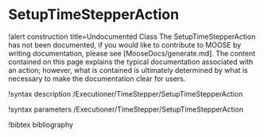 <!-- MOOSE Documentation Stub: Remove this when content is added. -->

# SetupTimeStepperAction

!alert construction title=Undocumented Class
The SetupTimeStepperAction has not been documented, if you would like to contribute to MOOSE by writing
documentation, please see [MooseDocs/generate.md]. The content contained on this page explains the typical
documentation associated with an action; however, what is contained is ultimately determined by what
is necessary to make the documentation clear for users.

!syntax description /Executioner/TimeStepper/SetupTimeStepperAction

!syntax parameters /Executioner/TimeStepper/SetupTimeStepperAction

!bibtex bibliography
